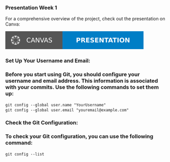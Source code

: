 

### Presentation Week 1

For a comprehensive overview of the project, check out the presentation on Canva:  

[![Presentation](../../logo.svg)](https://www.canva.com/design/DAGXc32mz4M/I10MuaBc0Max8JzlldrRjw/view?utm_content=DAGXc32mz4M&utm_campaign=designshare&utm_medium=link2&utm_source=uniquelinks&utlId=h33adac6986)








### Set Up Your Username and Email:
### Before you start using Git, you should configure your username and email address. This information is associated with your commits. Use the following commands to set them up:

```
git config --global user.name "YourUsername"
git config --global user.email "youremail@example.com"
```

### Check the Git Configuration:
### To check your Git configuration, you can use the following command:

```
git config --list
```